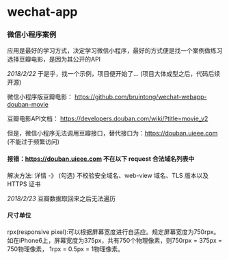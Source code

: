 # wechat-app

### 微信小程序案例

应用是最好的学习方式，决定学习微信小程序，最好的方式便是找一个案例做练习  选择豆瓣电影，是因为其公开的API

*2018/2/22*
于是乎，找一个示例，项目便开始了... (项目大体成型之后，代码后续开源)

微信小程序版豆瓣电影： https://github.com/bruintong/wechat-webapp-douban-movie

豆瓣电影API文档： https://developers.douban.com/wiki/?title=movie_v2

但是，微信小程序无法调用豆瓣接口，替代接口为：https://douban.uieee.com (不能过于频繁访问)

#### 报错：https://douban.uieee.com 不在以下 request 合法域名列表中

解决方法: 详情 -》 (勾选) 不校验安全域名、web-view 域名、TLS 版本以及 HTTPS 证书

*2018/2/23* 豆瓣数据取回来之后无法遍历

#### 尺寸单位
rpx(responsive pixel):可以根据屏幕宽度进行自适应。规定屏幕宽度为750rpx。如在iPhone6上，屏幕宽度为375px，共有750个物理像素，则750rpx = 375px = 750物理像素， 1rpx = 0.5px = 1物理像素。

